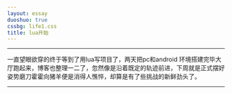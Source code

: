 ```yaml
---
layout: essay
duoshuo: true
cssbg: life1.css
title: lua开始
---
```


----------
一直望眼欲穿的终于等到了用lua写项目了，两天把pc和android 环境搭建完毕大厅跑起来，博客也整理一二了，忽然像是沿着既定的轨迹前进，下周就是正式摆好姿势磨刀霍霍向猪羊便是消得人憔悴，却算是有了些挑战的新鲜劲头了。

---------

